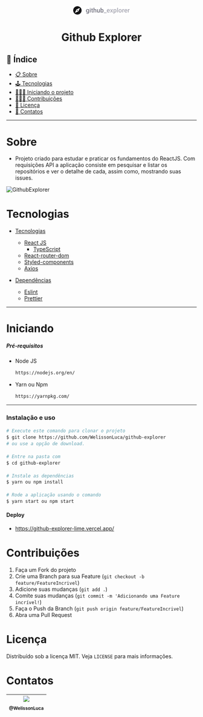 <div align="center" >
  <img src="./src/assets/logo.svg" width="150px"/>
  <h1 > Github Explorer</h1>
</div>

## 📕 Índice

- [📋 Sobre](#Sobre)
- [🕹 Tecnologias](#Tecnologias)
- [🧑🏽‍💻 Iniciando o projeto](#Iniciando)
- [👨🏽‍🔧 Contribuições](#Contribuições)
- [📝 Licença](#Licença)
- [🦸 Contatos](#Contatos)

<hr>

<!-- About -->

# Sobre

- Projeto criado para estudar e praticar os fundamentos do ReactJS. Com requisições API a aplicação consiste em pesquisar e listar os repositórios e ver o detalhe de cada, assim como, mostrando suas issues.

![GithubExplorer](https://i.imgur.com/is06jRj.png)
<!-- TECHNOLOGIES -->

# Tecnologias

- [Tecnologias]()
  - [React JS](https://pt-br.reactjs.org/)
    - [TypeScript](https://www.typescriptlang.org/)
  - [React-router-dom](https://reactrouter.com/web/guides/quick-start)
  - [Styled-components](https://styled-components.com/)
  - [Axios](https://github.com/axios/axios)

- [Dependências]()
  - [Eslint](https://eslint.org/)
  - [Prettier](https://prettier.io/)

<hr>

<!-- TECHNOLOGIES -->

# Iniciando

##### Pré-requisitos

- Node JS

  ```sh
  https://nodejs.org/en/
  ```

- Yarn ou Npm

  ```sh
  https://yarnpkg.com/
  ```

<hr>

### Instalação e uso

```bash
# Execute este comando para clonar o projeto
$ git clone https://github.com/WelissonLuca/github-explorer
# ou use a opção de download.

# Entre na pasta com
$ cd github-explorer

# Instale as dependências
$ yarn ou npm install

# Rode a aplicação usando o comando
$ yarn start ou npm start
```

#### Deploy

- <https://github-explorer-lime.vercel.app/>

<!-- CONTRIBUTING -->

# Contribuições

1. Faça um Fork do projeto
2. Crie uma Branch para sua Feature (`git checkout -b feature/FeatureIncrivel`)
3. Adicione suas mudanças (`git add .`)
4. Comite suas mudanças (`git commit -m 'Adicionando uma Feature incrível!`)
5. Faça o Push da Branch (`git push origin feature/FeatureIncrivel`)
6. Abra uma Pull Request
<!-- LICENSE -->

# Licença

Distribuído sob a licença MIT. Veja `LICENSE` para mais informações.

<!-- CONTACT -->

# Contatos

 | [<img src="https://avatars.githubusercontent.com/u/62263143?v=4" width="115"><br><sub>@WelissonLuca</sub>](https://github.com/WelissonLuca) |
| --------------------------------------------------------------------------------------------------------------------------------------
